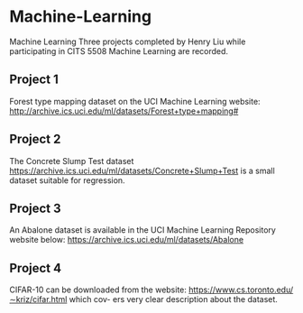 # Machine-Learning
Machine Learning
Three projects completed by Henry Liu while participating in CITS 5508 Machine Learning are recorded.

## Project 1
Forest type mapping dataset on the UCI Machine Learning website:
http://archive.ics.uci.edu/ml/datasets/Forest+type+mapping#
## Project 2
The Concrete Slump Test dataset
https://archive.ics.uci.edu/ml/datasets/Concrete+Slump+Test
is a small dataset suitable for regression. 
## Project 3
An Abalone dataset is available in the UCI Machine Learning Repository website below: https://archive.ics.uci.edu/ml/datasets/Abalone
## Project 4
CIFAR-10 can be downloaded from the website: https://www.cs.toronto.edu/∼kriz/cifar.html which cov- ers very clear description about the dataset.
